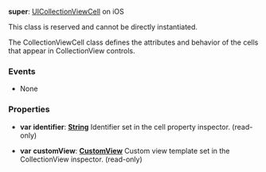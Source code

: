 **super**: [UICollectionViewCell](UICollectionViewCell.md) on iOS

This class is reserved and cannot be directly instantiated.

The CollectionViewCell class defines the attributes and behavior of the cells that appear in CollectionView controls.

### Events

* None

### Properties

* **var** **identifier**: **[String](../gravity/types.md)**
Identifier set in the cell property inspector. \(read-only\)

* **var** **customView**: **[CustomView](CustomView.md)**
Custom view template set in the CollectionView inspector. \(read-only\)





